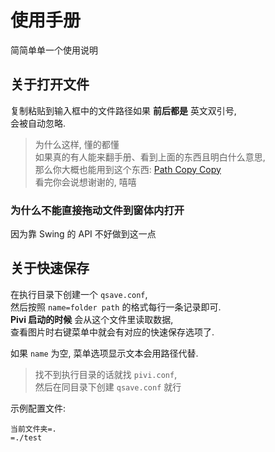 # 使用手册

简简单单一个使用说明

## 关于打开文件

复制粘贴到输入框中的文件路径如果 **前后都是** 英文双引号,  
会被自动忽略.

> 为什么这样, 懂的都懂  
> 如果真的有人能来翻手册、看到上面的东西且明白什么意思,  
> 那么你大概也能用到这个东西: [Path Copy Copy](https://pathcopycopy.github.io/)  
> 看完你会说想谢谢的, 嘻嘻

### 为什么不能直接拖动文件到窗体内打开

因为靠 Swing 的 API 不好做到这一点

## 关于快速保存

在执行目录下创建一个 `qsave.conf`,  
然后按照 `name=folder path` 的格式每行一条记录即可.  
**Pivi 启动的时候** 会从这个文件里读取数据,  
查看图片时右键菜单中就会有对应的快速保存选项了.

如果 `name` 为空, 菜单选项显示文本会用路径代替.

> 找不到执行目录的话就找 `pivi.conf`,  
> 然后在同目录下创建 `qsave.conf` 就行

示例配置文件:

```
当前文件夹=.
=./test
```
